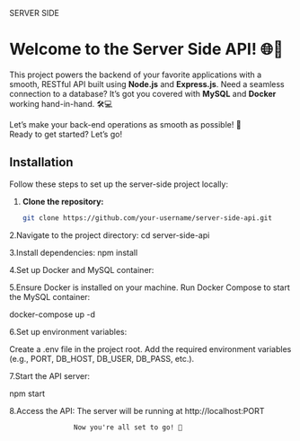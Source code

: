 
SERVER SIDE 

# Welcome to the Server Side API! 🌐🚀

This project powers the backend of your favorite applications with a smooth, RESTful API built using **Node.js** and **Express.js**. Need a seamless connection to a database? It’s got you covered with **MySQL** and **Docker** working hand-in-hand. 🛠️💻

Let’s make your back-end operations as smooth as possible! 🌟  
Ready to get started? Let’s go!  

## Installation

Follow these steps to set up the server-side project locally:

1. **Clone the repository:**
   ```bash
   git clone https://github.com/your-username/server-side-api.git


2.Navigate to the project directory:
  cd server-side-api

3.Install dependencies:
  npm install


4.Set up Docker and MySQL container:

5.Ensure Docker is installed on your machine.
  Run Docker Compose to start the MySQL container:

  docker-compose up -d


6.Set up environment variables:

Create a .env file in the project root.
Add the required environment variables (e.g., PORT, DB_HOST, DB_USER, DB_PASS, etc.).

7.Start the API server:

 npm start

8.Access the API:
The server will be running at http://localhost:PORT

                    Now you're all set to go! 🎉